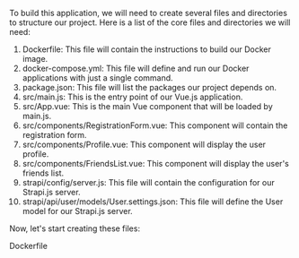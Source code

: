 To build this application, we will need to create several files and directories to structure our project. Here is a list of the core files and directories we will need:

1. Dockerfile: This file will contain the instructions to build our Docker image.
2. docker-compose.yml: This file will define and run our Docker applications with just a single command.
3. package.json: This file will list the packages our project depends on.
4. src/main.js: This is the entry point of our Vue.js application.
5. src/App.vue: This is the main Vue component that will be loaded by main.js.
6. src/components/RegistrationForm.vue: This component will contain the registration form.
7. src/components/Profile.vue: This component will display the user profile.
8. src/components/FriendsList.vue: This component will display the user's friends list.
9. strapi/config/server.js: This file will contain the configuration for our Strapi.js server.
10. strapi/api/user/models/User.settings.json: This file will define the User model for our Strapi.js server.

Now, let's start creating these files:

Dockerfile
